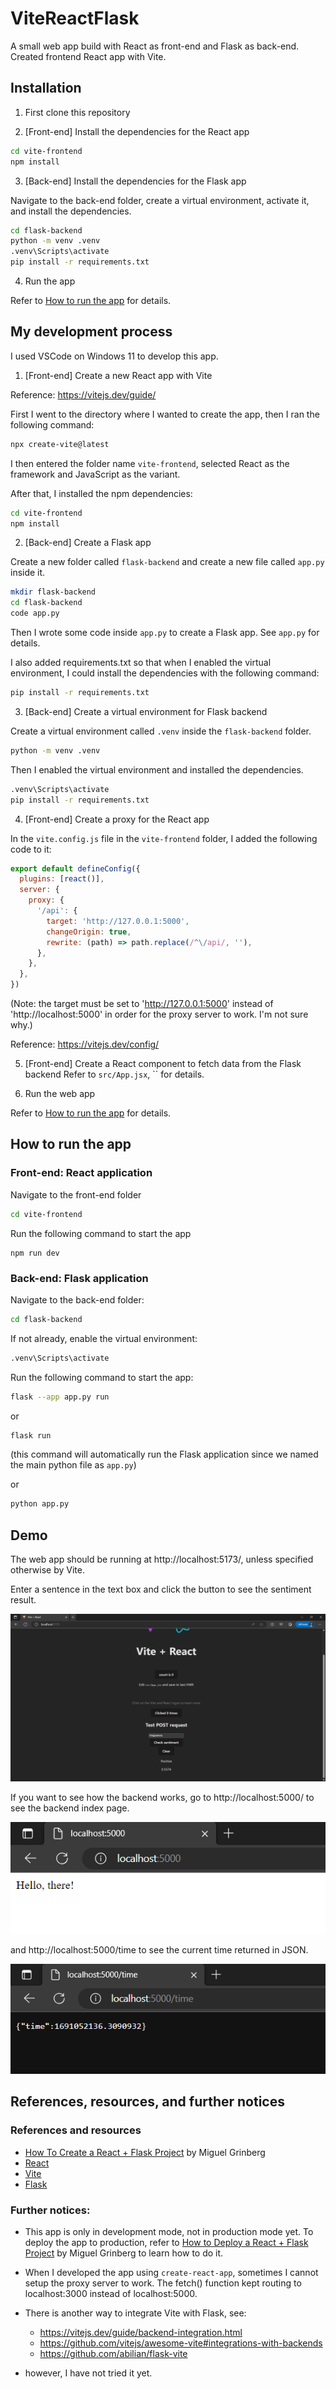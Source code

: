 # ViteReactFlask

A small web app build with React as front-end and Flask as back-end. Created frontend React app with Vite.


## Installation
1. First clone this repository

2. \[Front-end\] Install the dependencies for the React app
```bash
cd vite-frontend
npm install
```

3. \[Back-end\] Install the dependencies for the Flask app

Navigate to the back-end folder, create a virtual environment, activate it, and install the dependencies.

```bash
cd flask-backend
python -m venv .venv
.venv\Scripts\activate
pip install -r requirements.txt
```

4. Run the app

Refer to [How to run the app](#how-to-run-the-app) for details.

## My development process

I used VSCode on Windows 11 to develop this app.

1. \[Front-end\] Create a new React app with Vite

Reference: https://vitejs.dev/guide/

First I went to the directory where I wanted to create the app, then I ran the following command:
```bash
npx create-vite@latest
```

I then entered the folder name `vite-frontend`, selected React as the framework and JavaScript as the variant.

After that, I installed the npm dependencies:
```bash
cd vite-frontend
npm install
```

2. \[Back-end\] Create a Flask app

Create a new folder called `flask-backend` and create a new file called `app.py` inside it.

```bash
mkdir flask-backend
cd flask-backend
code app.py
```

Then I wrote some code inside `app.py` to create a Flask app. See `app.py` for details.

I also added requirements.txt so that when I enabled the virtual environment, I could install the dependencies with the following command:
```bash
pip install -r requirements.txt
```

3. \[Back-end\] Create a virtual environment for Flask backend

Create a virtual environment called `.venv` inside the `flask-backend` folder.
```bash
python -m venv .venv
```

Then I enabled the virtual environment and installed the dependencies.
```bash
.venv\Scripts\activate
pip install -r requirements.txt
```

4. \[Front-end\] Create a proxy for the React app

In the `vite.config.js` file in the `vite-frontend` folder, I added the following code to it:
```js
export default defineConfig({
  plugins: [react()],
  server: {
    proxy: {
      '/api': {
        target: 'http://127.0.0.1:5000',
        changeOrigin: true,
        rewrite: (path) => path.replace(/^\/api/, ''),
      },
    },
  },
})
```

(Note: the target must be set to 'http://127.0.0.1:5000' instead of 'http://localhost:5000' in order for the proxy server to work. I'm not sure why.)

Reference: https://vitejs.dev/config/

5. \[Front-end\] Create a React component to fetch data from the Flask backend
Refer to `src/App.jsx`, `` for details.

6. Run the web app

Refer to [How to run the app](#how-to-run-the-app) for details.

## How to run the app

### Front-end: React application

Navigate to the front-end folder 
```bash
cd vite-frontend
```

Run the following command to start the app
```
npm run dev
```

### Back-end: Flask application


Navigate to the back-end folder:
```bash
cd flask-backend
```


If not already, enable the virtual environment:
```bash
.venv\Scripts\activate
```

Run the following command to start the app:
```bash
flask --app app.py run
```
or

```bash
flask run
```
(this command will automatically run the Flask application since we named the main python file as `app.py`)

or

```bash
python app.py
```

## Demo

The web app should be running at http://localhost:5173/, unless specified otherwise by Vite.

Enter a sentence in the text box and click the button to see the sentiment result.

![Demonstration of web app](DEMO\web-app.png)

If you want to see how the backend works, go to http://localhost:5000/ to see the backend index page.

![Alt text](DEMO\backend-index.png)

and http://localhost:5000/time to see the current time returned in JSON.

![Alt text](DEMO\backend-time.png)

## References, resources, and further notices

### References and resources

- [How To Create a React + Flask Project](https://blog.miguelgrinberg.com/post/how-to-create-a-react--flask-project) by Miguel Grinberg
- [React](https://react.dev/)
- [Vite](https://vitejs.dev/guide/)
- [Flask](https://flask.palletsprojects.com/en/)

### Further notices:
- This app is only in development mode, not in production mode yet. To deploy the app to production, refer to [How to Deploy a React + Flask Project](https://blog.miguelgrinberg.com/post/how-to-deploy-a-react--flask-project) by Miguel Grinberg to learn how to do it.
- When I developed the app using `create-react-app`, sometimes I cannot setup the proxy server to work. The fetch() function kept routing to localhost:3000 instead of localhost:5000. 
- There is another way to integrate Vite with Flask, see:
    - https://vitejs.dev/guide/backend-integration.html
    - https://github.com/vitejs/awesome-vite#integrations-with-backends
    - https://github.com/abilian/flask-vite

- however, I have not tried it yet. 


